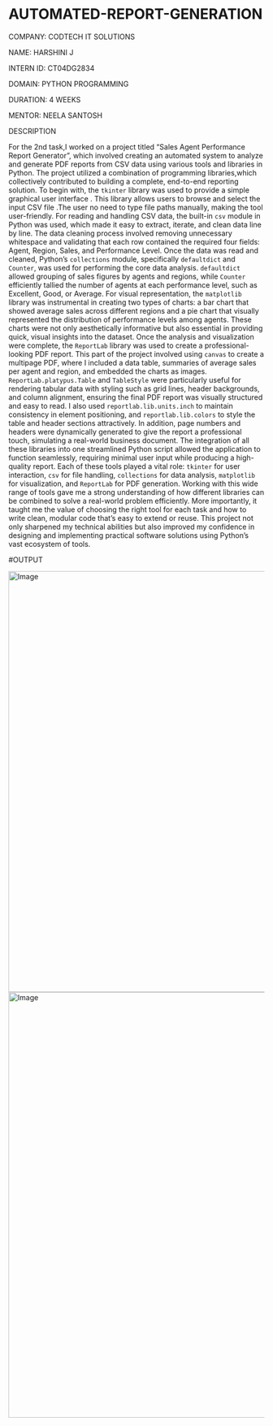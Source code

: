 # AUTOMATED-REPORT-GENERATION

COMPANY: CODTECH IT SOLUTIONS

NAME: HARSHINI J

INTERN ID: CT04DG2834

DOMAIN: PYTHON PROGRAMMING

DURATION: 4 WEEKS

MENTOR: NEELA SANTOSH

DESCRIPTION

For the 2nd task,I worked on a project titled “Sales Agent Performance Report Generator”, which involved creating an automated system to analyze and generate PDF reports from CSV data using various tools and libraries in Python. The project utilized a combination of programming libraries,which collectively contributed to building a complete, end-to-end reporting solution. To begin with, the `tkinter` library was used to provide a simple graphical user interface . This library allows users to browse and select the input CSV file .The user no need to type file paths manually, making the tool user-friendly. For reading and handling CSV data, the built-in `csv` module in Python was used, which made it easy to extract, iterate, and clean data line by line. The data cleaning process involved removing unnecessary whitespace and validating that each row contained the required four fields: Agent, Region, Sales, and Performance Level. Once the data was read and cleaned, Python’s `collections` module, specifically `defaultdict` and `Counter`, was used for performing the core data analysis. `defaultdict` allowed grouping of sales figures by agents and regions, while `Counter` efficiently tallied the number of agents at each performance level, such as Excellent, Good, or Average. For visual representation, the `matplotlib` library was instrumental in creating two types of charts: a bar chart that showed average sales across different regions and a pie chart that visually represented the distribution of performance levels among agents. These charts were not only aesthetically informative but also essential in providing quick, visual insights into the dataset. Once the analysis and visualization were complete, the `ReportLab` library was used to create a professional-looking PDF report. This part of the project involved using `canvas` to create a multipage PDF, where I included a data table, summaries of average sales per agent and region, and embedded the charts as images. `ReportLab.platypus.Table` and `TableStyle` were particularly useful for rendering tabular data with styling such as grid lines, header backgrounds, and column alignment, ensuring the final PDF report was visually structured and easy to read. I also used `reportlab.lib.units.inch` to maintain consistency in element positioning, and `reportlab.lib.colors` to style the table and header sections attractively. In addition, page numbers and headers were dynamically generated to give the report a professional touch, simulating a real-world business document. The integration of all these libraries into one streamlined Python script allowed the application to function seamlessly, requiring minimal user input while producing a high-quality report. Each of these tools played a vital role: `tkinter` for user interaction, `csv` for file handling, `collections` for data analysis, `matplotlib` for visualization, and `ReportLab` for PDF generation. Working with this wide range of tools gave me a strong understanding of how different libraries can be combined to solve a real-world problem efficiently. More importantly, it taught me the value of choosing the right tool for each task and how to write clean, modular code that’s easy to extend or reuse. This project not only sharpened my technical abilities but also improved my confidence in designing and implementing practical software solutions using Python’s vast ecosystem of tools.

#OUTPUT

<img width="595" height="829" alt="Image" src="https://github.com/user-attachments/assets/d50b93ee-ac08-4779-b296-722785dc664f" />


<img width="598" height="838" alt="Image" src="https://github.com/user-attachments/assets/c4b3b0b4-3afd-42c0-8113-adc5b4733b56" />




